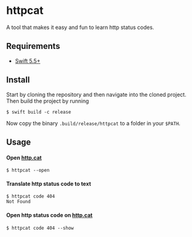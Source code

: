 # httpcat

A tool that makes it easy and fun to learn http status codes.

## Requirements
- [Swift 5.5+](https://www.swift.org/getting-started/)

## Install
Start by cloning the repository and then navigate into the cloned project.
Then build the project by running

```
$ swift build -c release
```

Now copy the binary `.build/release/httpcat` to a folder in your `$PATH`.

## Usage
#### Open [http.cat](https://http.cat)
```
$ httpcat --open
```

#### Translate http status code to text
```
$ httpcat code 404
Not Found
```

#### Open http status code on [http.cat](https://http.cat)
```
$ httpcat code 404 --show
```

